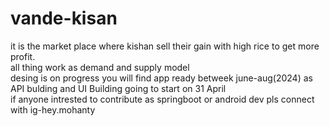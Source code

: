 # vande-kisan
it is the market place where kishan sell their gain with high rice to get more profit.
<br>
all thing work as demand and supply model
<br>
desing is on progress you will find app ready betweek june-aug(2024)
as API bulding and UI Building going to start on 31 April
<br> if anyone intrested to contribute as springboot or android dev pls connect with ig-hey.mohanty
